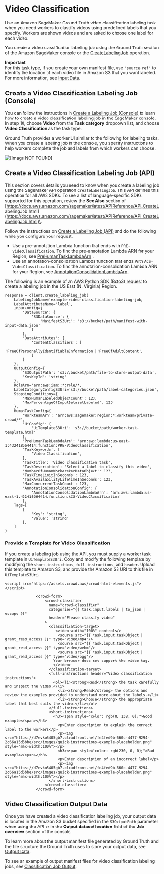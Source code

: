 # Video Classification<a name="sms-video-classification"></a>

Use an Amazon SageMaker Ground Truth video classification labeling task when you need workers to classify videos using predefined labels that you specify\. Workers are shown videos and are asked to choose one label for each video\.

You create a video classification labeling job using the Ground Truth section of the Amazon SageMaker console or the [CreateLabelingJob](https://docs.aws.amazon.com/sagemaker/latest/APIReference/API_CreateLabelingJob.html) operation\. 

**Important**  
For this task type, if you create your own manifest file, use `"source-ref"` to identify the location of each video file in Amazon S3 that you want labeled\. For more information, see [Input Data](sms-data-input.md)\.



## Create a Video Classification Labeling Job \(Console\)<a name="sms-creating-video-classification-console"></a>

You can follow the instructions in [Create a Labeling Job \(Console\)](sms-create-labeling-job-console.md) to learn how to create a video classification labeling job in the SageMaker console\. In step 10, choose **Video** from the **Task category** dropdown list, and choose **Video Classification** as the task type\. 

Ground Truth provides a worker UI similar to the following for labeling tasks\. When you create a labeling job in the console, you specify instructions to help workers complete the job and labels from which workers can choose\. 

![\[Image NOT FOUND\]](http://docs.aws.amazon.com/sagemaker/latest/dg/images/sms/video/vid_classification.gif)

## Create a Video Classification Labeling Job \(API\)<a name="sms-creating-video-classification-api"></a>

This section covers details you need to know when you create a labeling job using the SageMaker API operation `CreateLabelingJob`\. This API defines this operation for all AWS SDKs\. To see a list of language\-specific SDKs supported for this operation, review the **See Also** section of [https://docs.aws.amazon.com/sagemaker/latest/APIReference/API_CreateLabelingJob.html](https://docs.aws.amazon.com/sagemaker/latest/APIReference/API_CreateLabelingJob.html)\.

Follow the instructions on [Create a Labeling Job \(API\)](sms-create-labeling-job-api.md) and do the following while you configure your request: 
+ Use a pre\-annotation Lambda function that ends with `PRE-VideoClassification`\. To find the pre\-annotation Lambda ARN for your Region, see [PreHumanTaskLambdaArn](https://docs.aws.amazon.com/sagemaker/latest/dg/API_HumanTaskConfig.html#SageMaker-Type-HumanTaskConfig-PreHumanTaskLambdaArn) \. 
+ Use an annotation\-consolidation Lambda function that ends with `ACS-VideoClassification`\. To find the annotation\-consolidation Lambda ARN for your Region, see [AnnotationConsolidationLambdaArn](https://docs.aws.amazon.com/sagemaker/latest/dg/API_AnnotationConsolidationConfig.html#SageMaker-Type-AnnotationConsolidationConfig-AnnotationConsolidationLambdaArn)\. 

The following is an example of an [AWS Python SDK \(Boto3\) request](https://boto3.amazonaws.com/v1/documentation/api/latest/reference/services/sagemaker.html#SageMaker.Client.create_labeling_job) to create a labeling job in the US East \(N\. Virginia\) Region\. 

```
response = client.create_labeling_job(
    LabelingJobName='example-video-classification-labeling-job,
    LabelAttributeName='label',
    InputConfig={
        'DataSource': {
            'S3DataSource': {
                'ManifestS3Uri': 's3://bucket/path/manifest-with-input-data.json'
            }
        },
        'DataAttributes': {
            'ContentClassifiers': [
                'FreeOfPersonallyIdentifiableInformation'|'FreeOfAdultContent',
            ]
        }
    },
    OutputConfig={
        'S3OutputPath': 's3://bucket/path/file-to-store-output-data',
        'KmsKeyId': 'string'
    },
    RoleArn='arn:aws:iam::*:role/*,
    LabelCategoryConfigS3Uri='s3://bucket/path/label-categories.json',
    StoppingConditions={
        'MaxHumanLabeledObjectCount': 123,
        'MaxPercentageOfInputDatasetLabeled': 123
    },
    HumanTaskConfig={
        'WorkteamArn': 'arn:aws:sagemaker:region:*:workteam/private-crowd/*',
        'UiConfig': {
            'UiTemplateS3Uri': 's3://bucket/path/worker-task-template.html'
        },
        'PreHumanTaskLambdaArn': 'arn:aws:lambda:us-east-1:432418664414:function:PRE-VideoClassification',
        'TaskKeywords': [
            'Video Classification',
        ],
        'TaskTitle': 'Video classification task',
        'TaskDescription': 'Select a label to classify this video',
        'NumberOfHumanWorkersPerDataObject': 123,
        'TaskTimeLimitInSeconds': 123,
        'TaskAvailabilityLifetimeInSeconds': 123,
        'MaxConcurrentTaskCount': 123,
        'AnnotationConsolidationConfig': {
            'AnnotationConsolidationLambdaArn': 'arn:aws:lambda:us-east-1:432418664414:function:ACS-VideoClassification'
        },
    Tags=[
        {
            'Key': 'string',
            'Value': 'string'
        },
    ]
)
```

### Provide a Template for Video Classification<a name="sms-custom-template-video-classification"></a>

If you create a labeling job using the API, you must supply a worker task template in `UiTemplateS3Uri`\. Copy and modify the following template by modifying the `short-instructions`, `full-instructions`, and `header`\. Upload this template to Amazon S3, and provide the Amazon S3 URI to this file in `UiTemplateS3Uri`\.

```
<script src="https://assets.crowd.aws/crowd-html-elements.js"></script>

              <crowd-form>
                  <crowd-classifier
                    name="crowd-classifier"
                    categories="{{ task.input.labels | to_json | escape }}"
                    header="Please classify video"
                  >
                    <classification-target>
                       <video width="100%" controls/>
                        <source src="{{ task.input.taskObject | grant_read_access }}" type="video/mp4"/>
                        <source src="{{ task.input.taskObject | grant_read_access }}" type="video/webm"/>
                        <source src="{{ task.input.taskObject | grant_read_access }}" type="video/ogg"/>
                      Your browser does not support the video tag.
                      </video>
                    </classification-target>
                    <full-instructions header="Video classification instructions">
                      <ol><li><strong>Read</strong> the task carefully and inspect the video.</li>
                        <li><strong>Read</strong> the options and review the examples provided to understand more about the labels.</li>
                        <li><strong>Choose</strong> the appropriate label that best suits the video.</li></ol>
                    </full-instructions>
                    <short-instructions>
                      <h3><span style="color: rgb(0, 138, 0);">Good example</span></h3>
                        <p>Enter description to explain the correct label to the workers</p>
                        <p><img src="https://d7evko5405gb7.cloudfront.net/fe4fed9b-660c-4477-9294-2c66a15d6bbe/src/images/quick-instructions-example-placeholder.png" style="max-width:100%"></p>
                        <h3><span style="color: rgb(230, 0, 0);">Bad example</span></h3>
                        <p>Enter description of an incorrect label</p>
                        <p><img src="https://d7evko5405gb7.cloudfront.net/fe4fed9b-660c-4477-9294-2c66a15d6bbe/src/images/quick-instructions-example-placeholder.png" style="max-width:100%"></p>
                    </short-instructions>
                  </crowd-classifier>
              </crowd-form>
```

## Video Classification Output Data<a name="sms-vido-classification-output-data"></a>

Once you have created a video classification labeling job, your output data is located in the Amazon S3 bucket specified in the `S3OutputPath` parameter when using the API or in the **Output dataset location** field of the **Job overview** section of the console\. 

To learn more about the output manifest file generated by Ground Truth and the file structure the Ground Truth uses to store your output data, see [Output Data](sms-data-output.md)\. 

To see an example of output manifest files for video classification labeling jobs, see [Classification Job Output](sms-data-output.md#sms-output-class)\.

 
